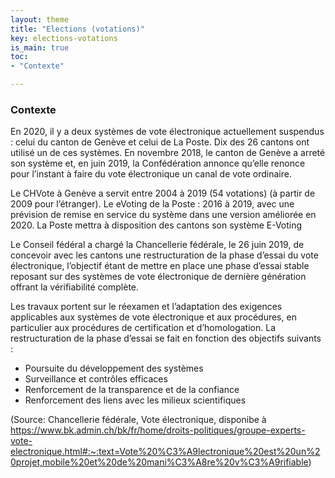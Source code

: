 ```yaml
---
layout: theme
title: "Elections (votations)"
key: elections-votations
is_main: true
toc:
- "Contexte"

---
```


### Contexte

En 2020, il y a deux systèmes de vote électronique actuellement suspendus : celui du canton de Genève et celui de La Poste. Dix des 26 cantons ont utilisé un de ces systèmes. En novembre 2018, le canton de Genève a arreté son système et, en juin 2019, la Confédération annonce qu’elle renonce pour l’instant à faire du vote électronique un canal de vote ordinaire.

Le CHVote à Genève a servit entre 2004 à 2019 (54 votations) (à partir de 2009 pour l’étranger).
Le eVoting de la Poste :  2016 à 2019, avec une prévision de remise en service du système dans une version améliorée en 2020. La Poste mettra à disposition des cantons son système E-Voting

Le Conseil fédéral a chargé la Chancellerie fédérale, le 26 juin 2019, de concevoir avec les cantons une restructuration de la phase d’essai du vote électronique, l’objectif étant de mettre en place une phase d’essai stable reposant sur des systèmes de vote électronique de dernière génération offrant la vérifiabilité complète.

Les travaux portent sur le réexamen et l’adaptation des exigences applicables aux systèmes de vote électronique et aux procédures, en particulier aux procédures de certification et d’homologation. La restructuration de la phase d’essai se fait en fonction des objectifs suivants :

- Poursuite du développement des systèmes
- Surveillance et contrôles efficaces
- Renforcement de la transparence et de la confiance
- Renforcement des liens avec les milieux scientifiques

(Source: Chancellerie fédérale, Vote électronique, disponibe à https://www.bk.admin.ch/bk/fr/home/droits-politiques/groupe-experts-vote-electronique.html#:~:text=Vote%20%C3%A9lectronique%20est%20un%20projet,mobile%20et%20de%20mani%C3%A8re%20v%C3%A9rifiable)
